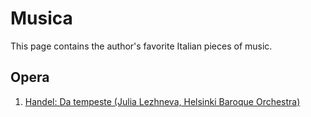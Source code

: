 # Musica

This page contains the author's favorite Italian pieces of music.

## Opera

1. [Handel: Da tempeste (Julia Lezhneva, Helsinki Baroque Orchestra)](https://www.youtube.com/watch?v=c4DpYgG3FyM)

